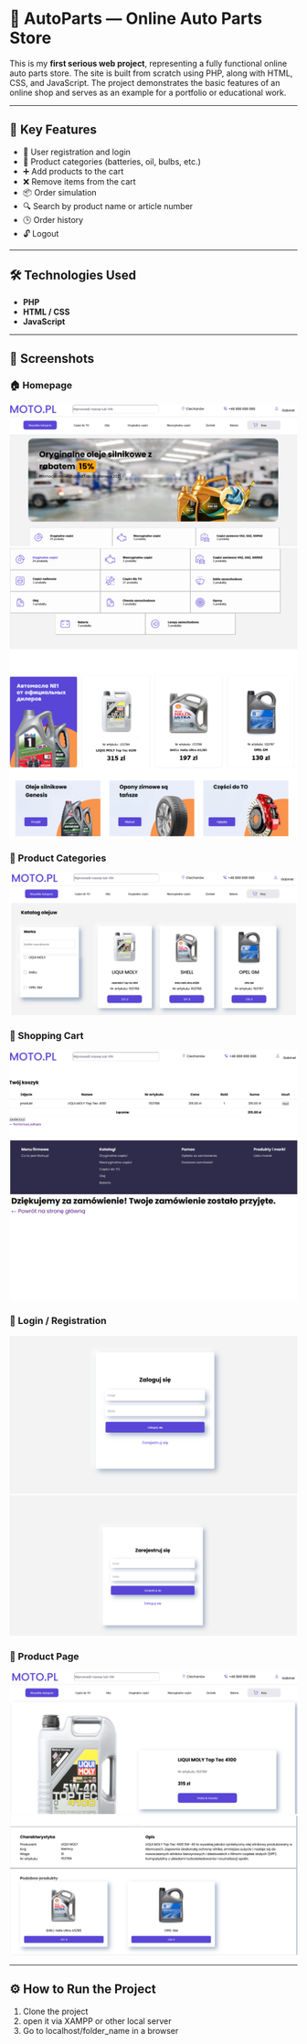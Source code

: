 # 🛒 AutoParts — Online Auto Parts Store

This is my **first serious web project**, representing a fully functional online auto parts store. The site is built from scratch using PHP, along with HTML, CSS, and JavaScript. The project demonstrates the basic features of an online shop and serves as an example for a portfolio or educational work.

---

## 🚀 Key Features

- 🔐 User registration and login
- 📂 Product categories (batteries, oil, bulbs, etc.)
- ➕ Add products to the cart
- ❌ Remove items from the cart
- 📦 Order simulation
- 🔍 Search by product name or article number
- 🕒 Order history
- 🔓 Logout

---

## 🛠️ Technologies Used

- **PHP**
- **HTML / CSS**
- **JavaScript**

---

## 📸 Screenshots

### 🏠 Homepage
![Homepage 1](screenshots/homepage1.png)  
![Homepage 2](screenshots/homepage2.png)  
![Homepage 3](screenshots/homepage3.png)

### 📁 Product Categories
![Category](screenshots/category.png)

### 🛒 Shopping Cart
![Cart 1](screenshots/cart1.png)  
![Cart 2](screenshots/cart2.png)

### 🔑 Login / Registration
![Login](screenshots/login.png)  
![Registration](screenshots/Registration.png)

### 📄 Product Page
![Product 1](screenshots/product1.png)  
![Product 2](screenshots/product2.png)

---

## ⚙️ How to Run the Project

1. Clone the project
2. open it via XAMPP or other local server
3. Go to localhost/folder_name in a browser
